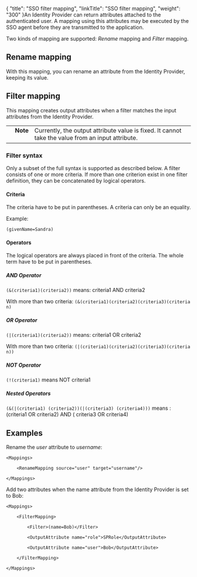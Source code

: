 {
    "title": "SSO filter mapping",
    "linkTitle": "SSO filter mapping",
    "weight": "300"
}An Identity Provider can return attributes attached to the authenticated user. A mapping using this attributes may be executed by the SSO agent before they are transmitted to the application.

Two kinds of mapping are supported: *Rename* mapping and *Filter* mapping.

## Rename mapping

With this mapping, you can rename an attribute from the Identity Provider, keeping its value.

## Filter mapping

This mapping creates output attributes when a filter matches the input attributes from the Identity Provider.

<table cellpadding="0" cellspacing="0">
   <col/>
   <col/>
   <col/>
      <tr>
         <td valign="top">         </td>
         <td valign="top"><span><b>Note</b></span>
         </td>
         <td data-mc-autonum="&lt;b&gt;Note&lt;/b&gt;" valign="top">Currently, the output attribute value is fixed. It cannot take the value from an input attribute.         </td>
      </tr>
</table>

### Filter syntax

Only a subset of the full syntax is supported as described below. A filter consists of one or more criteria. If more than one criterion exist in one filter definition, they can be concatenated by logical operators.

#### Criteria

The criteria have to be put in parentheses. A criteria can only be an equality.

Example:

`(givenName=Sandra)`

#### Operators

The logical operators are always placed in front of the criteria. The whole term have to be put in parentheses.

##### AND Operator

`(&(criteria1)(criteria2))` means: criteria1 AND criteria2

With more than two criteria: `(&(criteria1)(criteria2)(criteria3)(criteria n)`

##### OR Operator

`(|(criteria1)(criteria2))` means: criteria1 OR criteria2

With more than two criteria: `(|(criteria1)(criteria2)(criteria3)(criteria n))`

##### NOT Operator

`(!(criteria1)` means NOT criteria1

##### Nested Operators

`(&(|(criteria1) (criteria2))(|(criteria3) (criteria4)))` means : (criteria1 OR criteria2) AND ( criteria3 OR criteria4)

## Examples

Rename the *user* attribute to *username*:

    <Mappings>
        <RenameMapping source="user" target="username"/>
    </Mappings>

Add two attributes when the name attribute from the Identity Provider is set to Bob:

    <Mappings>
        <FilterMapping>
            <Filter>(name=Bob)</Filter>
            <OutputAttribute name="role">SPRole</OutputAttribute>
            <OutputAttribute name="user">Bob</OutputAttribute>
        </FilterMapping>
    </Mappings>

